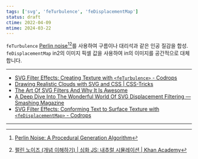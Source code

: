 ```yaml
---
tags: ['svg', 'feTurbulence', 'feDisplacementMap']
status: draft
ctime: 2022-04-09
mtime: 2024-03-22
---
```


`feTurbulence` [Perlin noise](https://en.wikipedia.org/wiki/Perlin_noise)[^1][^2]를 사용하여 구름이나 대리석과 같은 인공 질감을 합성. `feDisplacementMap` in2의 이미지 픽셀 값을 사용하여 in의 이미지를 공간적으로 대체합니다.

---

- [SVG Filter Effects: Creating Texture with `<feTurbulence>` - Codrops](https://tympanus.net/codrops/2019/02/19/svg-filter-effects-creating-texture-with-feturbulence/)
- [Drawing Realistic Clouds with SVG and CSS | CSS-Tricks](https://css-tricks.com/drawing-realistic-clouds-with-svg-and-css/)
- [The Art Of SVG Filters And Why It Is Awesome](https://www.smashingmagazine.com/2015/05/why-the-svg-filter-is-awesome/)
- [A Deep Dive Into The Wonderful World Of SVG Displacement Filtering — Smashing Magazine](https://www.smashingmagazine.com/2021/09/deep-dive-wonderful-world-svg-displacement-filtering/)
- [SVG Filter Effects: Conforming Text to Surface Texture with `<feDisplacementMap>` - Codrops](https://tympanus.net/codrops/2019/02/12/svg-filter-effects-conforming-text-to-surface-texture-with-fedisplacementmap/)

---

[^1]: [Perlin Noise: A Procedural Generation Algorithm](https://rtouti.github.io/graphics/perlin-noise-algorithm)
[^2]: [펄린 노이즈 (개념 이해하기) | 심화 JS: 내추럴 시뮬레이션 | Khan Academy](https://ko.khanacademy.org/computing/computer-programming/programming-natural-simulations/programming-noise/a/perlin-noise)